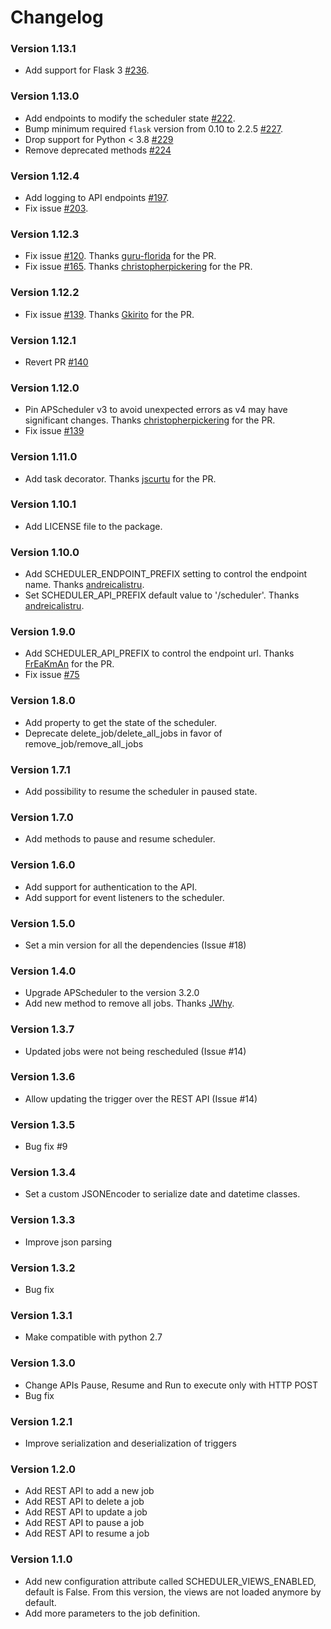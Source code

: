 # Changelog

### Version 1.13.1
 - Add support for Flask 3 [#236](https://github.com/viniciuschiele/flask-apscheduler/pull/236).

### Version 1.13.0
 - Add endpoints to modify the scheduler state [#222](https://github.com/viniciuschiele/flask-apscheduler/pull/222).
 - Bump minimum required `flask` version from 0.10 to 2.2.5 [#227](https://github.com/viniciuschiele/flask-apscheduler/pull/227).
 - Drop support for Python < 3.8 [#229](https://github.com/viniciuschiele/flask-apscheduler/pull/229)
 - Remove deprecated methods [#224](https://github.com/viniciuschiele/flask-apscheduler/pull/224)
 
### Version 1.12.4
 - Add logging to API endpoints [#197](https://github.com/viniciuschiele/flask-apscheduler/pull/197).
 - Fix issue [#203](https://github.com/viniciuschiele/flask-apscheduler/issues/203).
 
### Version 1.12.3
 - Fix issue [#120](https://github.com/viniciuschiele/flask-apscheduler/issues/120). Thanks [guru-florida](https://github.com/guru-florida) for the PR.
 - Fix issue [#165](https://github.com/viniciuschiele/flask-apscheduler/issues/165). Thanks [christopherpickering](https://github.com/christopherpickering) for the PR.

### Version 1.12.2
 - Fix issue [#139](https://github.com/viniciuschiele/flask-apscheduler/issues/139). Thanks [Gkirito](https://github.com/Gkirito) for the PR.

### Version 1.12.1
 - Revert PR [#140](https://github.com/viniciuschiele/flask-apscheduler/pull/140)

### Version 1.12.0
 - Pin APScheduler v3 to avoid unexpected errors as v4 may have significant changes. Thanks [christopherpickering](https://github.com/christopherpickering) for the PR.
 - Fix issue [#139](https://github.com/viniciuschiele/flask-apscheduler/issues/139)

### Version 1.11.0
 - Add task decorator. Thanks [jscurtu](https://github.com/jscurtu) for the PR.

### Version 1.10.1
 - Add LICENSE file to the package.

### Version 1.10.0
 - Add SCHEDULER_ENDPOINT_PREFIX setting to control the endpoint name. Thanks [andreicalistru](https://github.com/andreicalistru).
 - Set SCHEDULER_API_PREFIX default value to '/scheduler'. Thanks [andreicalistru](https://github.com/andreicalistru).

### Version 1.9.0
 - Add SCHEDULER_API_PREFIX to control the endpoint url. Thanks [FrEaKmAn](https://github.com/FrEaKmAn) for the PR.
 - Fix issue [#75](https://github.com/viniciuschiele/flask-apscheduler/issues/75)

### Version 1.8.0
 - Add property to get the state of the scheduler.
 - Deprecate delete_job/delete_all_jobs in favor of remove_job/remove_all_jobs

### Version 1.7.1
 - Add possibility to resume the scheduler in paused state.

### Version 1.7.0
 - Add methods to pause and resume scheduler.

### Version 1.6.0
 - Add support for authentication to the API.
 - Add support for event listeners to the scheduler.

### Version 1.5.0
 - Set a min version for all the dependencies (Issue #18)

### Version 1.4.0
 - Upgrade APScheduler to the version 3.2.0
 - Add new method to remove all jobs. Thanks [JWhy](https://github.com/JWhy).

### Version 1.3.7
 - Updated jobs were not being rescheduled (Issue #14)

### Version 1.3.6
 - Allow updating the trigger over the REST API (Issue #14)

### Version 1.3.5
 - Bug fix #9

### Version 1.3.4
 - Set a custom JSONEncoder to serialize date and datetime classes.

### Version 1.3.3
 - Improve json parsing

### Version 1.3.2
 - Bug fix

### Version 1.3.1
 - Make compatible with python 2.7

### Version 1.3.0
 - Change APIs Pause, Resume and Run to execute only with HTTP POST
 - Bug fix

### Version 1.2.1
 - Improve serialization and deserialization of triggers

### Version 1.2.0
 - Add REST API to add a new job
 - Add REST API to delete a job
 - Add REST API to update a job
 - Add REST API to pause a job
 - Add REST API to resume a job

### Version 1.1.0
 - Add new configuration attribute called SCHEDULER_VIEWS_ENABLED, default is False.
   From this version, the views are not loaded anymore by default.
 - Add more parameters to the job definition.
